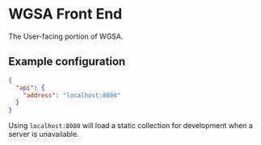# WGSA Front End

The User-facing portion of WGSA.

## Example configuration
```json
{
  "api": {
    "address": "localhost:8080"
  }
}
```
Using `localhost:8080` will load a static collection for development when a server is unavailable.
